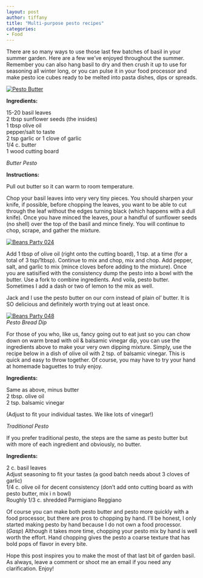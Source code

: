```yaml
---
layout: post
author: tiffany
title: "Multi-purpose pesto recipes"
categories: 
- Food
---
```


There are so many ways to use those last few batches of basil in your summer garden. Here are a few we’ve enjoyed throughout the summer. Remember you can also hang basil to dry and then crush it up to use for seasoning all winter long, or you can pulse it in your food processor and make pesto ice cubes ready to be melted into pasta dishes, dips or spreads.

[![](jekyll_uploads/2011/09/Market-Flowers-102-575x381.jpg "Pesto Butter")](http://www.sweetpeonies.com/2011/09/multi-purpose-pesto-recipes/market-flowers-102/)

**Ingredients:**

15-20 basil leaves  
2 tbsp sunflower seeds (the insides)  
1 tbsp olive oil  
pepper/salt to taste  
2 tsp garlic or 1 clove of garlic  
1/4 c. butter  
1 wood cutting board

_Butter Pesto_

**Instructions:**

Pull out butter so it can warm to room temperature.

Chop your basil leaves into very very tiny pieces. You should sharpen your knife, if possible, before chopping the leaves, you want to be able to cut through the leaf without the edges turning black (which happens with a dull knife). Once you have minced the leaves, pour a handful of sunflower seeds (no shell) over the top of the basil and mince finely. You will continue to chop, scrape, and gather the mixture.

[![](jekyll_uploads/2011/09/Beans-Party-024-325x215.jpg "Beans Party 024")](http://www.sweetpeonies.com/2011/09/multi-purpose-pesto-recipes/beans-party-024/)

Add 1 tbsp of olive oil (right onto the cutting board), 1 tsp. at a time (for a total of 3 tsp/1tbsp). Continue to mix and chop, mix and chop. Add pepper, salt, and garlic to mix (mince cloves before adding to the mixture). Once you are satisified with the consistency dump the pesto into a bowl with the butter. Use a fork to combine ingredients. And voila, pesto butter. Sometimes I add a dash or two of lemon to the mix as well.

<nbsp>  
Jack and I use the pesto butter on our corn instead of plain ol’ butter. It is SO delicious and definitely worth trying out at least once.</nbsp>

[![](jekyll_uploads/2011/09/Beans-Party-048-575x306.jpg "Beans Party 048")](http://www.sweetpeonies.com/2011/09/multi-purpose-pesto-recipes/beans-party-048/)  
_Pesto Bread Dip_

For those of you who, like us, fancy going out to eat just so you can chow down on warm bread with oil & balsamic vinegar dip, you can use the ingredients above to make your very own dipping mixture. Simply, use the recipe below in a dish of olive oil with 2 tsp. of balsamic vinegar. This is quick and easy to throw together. Of course, you may have to try your hand at homemade baguettes to truly enjoy.

**Ingredients:**

Same as above, minus butter  
2 tbsp. olive oil  
2 tsp. balsamic vinegar

(Adjust to fit your individual tastes. We like lots of vinegar!)

_Traditional Pesto_

If you prefer traditional pesto, the steps are the same as pesto butter but with more of each ingredient and obviously, no butter.

**Ingredients:**

2 c. basil leaves  
Adjust seasoning to fit your tastes (a good batch needs about 3 cloves of garlic)  
1/4 c. olive oil for decent consistency (don’t add onto cutting board as with pesto butter, mix i n bowl)  
Roughly 1/3 c. shredded Parmigiano Reggiano

Of course you can make both pesto butter and pesto more quickly with a food processor, but there are pros to chopping by hand. I’ll be honest, I only started making pesto by hand because I do not own a food processor. (*Gasp*) Although it takes more time, chopping your pesto mix by hand is well worth the effort. Hand chopping gives the pesto a coarse texture that has bold pops of flavor in every bite.

Hope this post inspires you to make the most of that last bit of garden basil. As always, leave a comment or shoot me an email if you need any clarification. Enjoy!